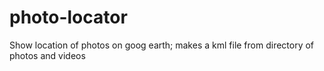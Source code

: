 # photo-locator
 Show location of photos on goog earth; makes a kml file from directory of photos and videos
